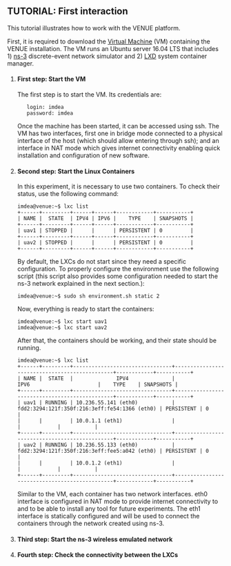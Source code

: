 ## TUTORIAL: First interaction

This tutorial illustrates how to work with the VENUE platform.

First, it is required to download the [Virtual Machine](www.google.es) (VM) containing the VENUE installation. The VM runs an Ubuntu server 16.04 LTS that includes 1) [ns-3](https://www.nsnam.org/) discrete-event network simulator and 2) [LXD](https://linuxcontainers.org/lxd/) system container manager.

<ol>
  <li><h4>First step: Start the VM</h4></li>
  
  The first step is to start the VM. Its credentials are:

  ```
     login: imdea
     password: imdea
  ```
  Once the machine has been started, it can be accessed using ssh. The VM has two interfaces, first one in bridge mode connected to a physical interface of the host (which should allow entering through ssh); and an interface in NAT mode which gives internet connectivity enabling quick installation and configuration of new software.

<li><h4>Second step: Start the Linux Containers</h4></li>

In this experiment, it is necessary to use two containers. To check their status, use the following command:

```console
imdea@venue:~$ lxc list
+------+---------+------+------+------------+-----------+
| NAME |  STATE  | IPV4 | IPV6 |    TYPE    | SNAPSHOTS |
+------+---------+------+------+------------+-----------+
| uav1 | STOPPED |      |      | PERSISTENT | 0         |
+------+---------+------+------+------------+-----------+
| uav2 | STOPPED |      |      | PERSISTENT | 0         |
+------+---------+------+------+------------+-----------+
```

By default, the LXCs do not start since they need a specific configuration. To properly configure the environment use the following script (this script also provides some configuration needed to start the ns-3 network explained in the next section.):

```console
imdea@venue:~$ sudo sh environment.sh static 2
```

Now, everything is ready to start the containers:
```console
imdea@venue:~$ lxc start uav1
imdea@venue:~$ lxc start uav2
```

After that, the containers should be working, and their state should be running.

```console
imdea@venue:~$ lxc list
+------+---------+--------------------------------+-----------------------------------------------+------------+-----------+
| NAME |  STATE  |              IPV4              |                     IPV6                      |    TYPE    | SNAPSHOTS |
+------+---------+--------------------------------+-----------------------------------------------+------------+-----------+
| uav1 | RUNNING | 10.236.55.141 (eth0)           | fdd2:3294:121f:350f:216:3eff:fe54:1366 (eth0) | PERSISTENT | 0         |
|      |         | 10.0.1.1 (eth1)                |                                               |            |           |
+------+---------+--------------------------------+-----------------------------------------------+------------+-----------+
| uav2 | RUNNING | 10.236.55.133 (eth0)           | fdd2:3294:121f:350f:216:3eff:fee5:a042 (eth0) | PERSISTENT | 0         |
|      |         | 10.0.1.2 (eth1)                |                                               |            |           |
+------+---------+--------------------------------+-----------------------------------------------+------------+-----------+
```
Similar to the VM, each container has two network interfaces. eth0 interface is configured in NAT mode to provide internet connectivity to and to be able to install any tool for future experiments. The eth1 interface is statically configured and will be used to connect the containers through the network created using ns-3.

<li><h4>Third step: Start the ns-3 wireless emulated network</h4></li>
<li><h4>Fourth step: Check the connectivity between the LXCs</h4></li>
</ol>

